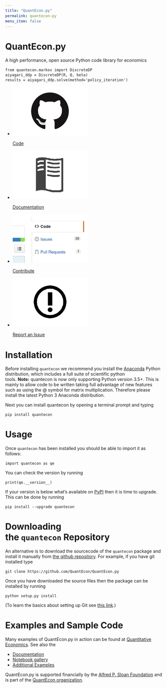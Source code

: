 ```yaml
---
title: "QuantEcon.py"
permalink: quantecon-py
menu_item: false
---
```

# QuantEcon.py

A high performance, open source Python code library for economics

    from quantecon.markov import DiscreteDP
    aiyagari_ddp = DiscreteDP(R, Q, beta)
    results = aiyagari_ddp.solve(method='policy_iteration')

<ul class="library-links">
	<li>
		<p><a href="https://github.com/QuantEcon/QuantEcon.py"><img alt=" " src="/assets/library-button-code.png"></a></p>
		<p><a href="https://github.com/QuantEcon/QuantEcon.py">Code</a></p>
	</li>
	<li>
		<p><a href="http://quanteconpy.readthedocs.org/en/latest/"><img alt=" " src="/assets/library-button-documentation.png"></a></p>
		<p><a href="http://quanteconpy.readthedocs.org/en/latest/">Documentation</a></p>
	</li>
	<li>
		<p><a href="/python_developers"><img alt=" " src="/assets/library-button-contribute.png"></a></p>
		<p><a href="/python_developers">Contribute</a></p>
	</li>
	<li>
		<p><a href="https://github.com/QuantEcon/QuantEcon.py/issues" target="_blank"><img alt=" " src="/assets/library-button-issue.png"></a></p>
		<p><a href="https://github.com/QuantEcon/QuantEcon.py/issues" target="_blank">Report an Issue</a></p>
	</li>
</ul>

# Installation

Before installing `quantecon` we recommend you install the [Anaconda](https://www.anaconda.com/download/) Python distribution, which includes a full suite of scientific python tools. **Note:** quantecon is now only supporting Python version 3.5+. This is mainly to allow code to be written taking full advantage of new features such as using the @ symbol for matrix multiplication. Therefore please install the latest Python 3 Anaconda distribution.

Next you can install quantecon by opening a terminal prompt and typing

    pip install quantecon

# Usage

Once `quantecon` has been installed you should be able to import it as follows:

    import quantecon as qe

You can check the version by running

    print(qe.__version__)

If your version is below what’s available on [PyPI](https://pypi.python.org/pypi/quantecon/) then it is time to upgrade. This can be done by running

    pip install --upgrade quantecon

# Downloading the `quantecon` Repository

An alternative is to download the sourcecode of the `quantecon` package and install it manually from [the github repository](https://github.com/QuantEcon/QuantEcon.py/). For example, if you have git installed type

    git clone https://github.com/QuantEcon/QuantEcon.py

Once you have downloaded the source files then the package can be installed by running

    python setup.py install

(To learn the basics about setting up Git see [this link](https://help.github.com/articles/set-up-git/).)

# Examples and Sample Code

Many examples of QuantEcon.py in action can be found at [Quantitative Economics](https://lectures.quantecon.org/). See also the

*   [Documentation](http://quanteconpy.readthedocs.org/en/latest/)
*   [Notebook gallery](/notebooks)
*   [Additional Examples](/python-examples)

QuantEcon.py is supported financially by the [Alfred P. Sloan Foundation](http://www.sloan.org/) and is part of the [QuantEcon organization](/).
